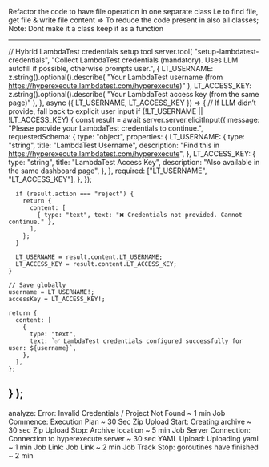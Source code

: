 Refactor the code to have file operation in one separate class i.e to find file, get file & write file content => To reduce the code present in also all classes; Note: Dont make it a class keep it as a function

------------------------------------------------------------------------------------------------------------------------
// Hybrid LambdaTest credentials setup tool
server.tool(
  "setup-lambdatest-credentials",
  "Collect LambdaTest credentials (mandatory). Uses LLM autofill if possible, otherwise prompts user.",
  {
    LT_USERNAME: z.string().optional().describe(
      "Your LambdaTest username (from https://hyperexecute.lambdatest.com/hyperexecute)"
    ),
    LT_ACCESS_KEY: z.string().optional().describe(
      "Your LambdaTest access key (from the same page)"
    ),
  },
  async ({ LT_USERNAME, LT_ACCESS_KEY }) => {
    // If LLM didn’t provide, fall back to explicit user input
    if (!LT_USERNAME || !LT_ACCESS_KEY) {
      const result = await server.server.elicitInput({
        message: "Please provide your LambdaTest credentials to continue.",
        requestedSchema: {
          type: "object",
          properties: {
            LT_USERNAME: {
              type: "string",
              title: "LambdaTest Username",
              description: "Find this in https://hyperexecute.lambdatest.com/hyperexecute",
            },
            LT_ACCESS_KEY: {
              type: "string",
              title: "LambdaTest Access Key",
              description: "Also available in the same dashboard page",
            },
          },
          required: ["LT_USERNAME", "LT_ACCESS_KEY"],
        },
      });

      if (result.action === "reject") {
        return {
          content: [
            { type: "text", text: "❌ Credentials not provided. Cannot continue." },
          ],
        };
      }

      LT_USERNAME = result.content.LT_USERNAME;
      LT_ACCESS_KEY = result.content.LT_ACCESS_KEY;
    }

    // Save globally
    username = LT_USERNAME!;
    accessKey = LT_ACCESS_KEY!;

    return {
      content: [
        {
          type: "text",
          text: `✅ LambdaTest credentials configured successfully for user: ${username}`,
        },
      ],
    };
  }
);
------------------------------------------------------------------------------------------------------------------------

analyze:
Error: Invalid Credentials / Project Not Found ~ 1 min
Job Commence: Execution Plan ~ 30 Sec
Zip Upload Start: Creating archive ~ 30 sec
Zip Upload Stop: Archive location ~ 5 min
Job Server Connection: Connection to hyperexecute server  ~ 30 sec
YAML Upload: Uploading yaml ~ 1 min
Job Link: Job Link ~ 2 min
Job Track Stop: goroutines have finished ~ 2 min